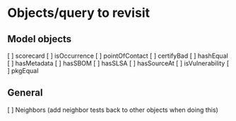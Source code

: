 # Objects/query to revisit

## Model objects

[ ] scorecard
[ ] isOccurrence
[ ] pointOfContact
[ ] certifyBad
[ ] hashEqual
[ ] hasMetadata
[ ] hasSBOM
[ ] hasSLSA
[ ] hasSourceAt
[ ] isVulnerability
[ ] pkgEqual

## General

[ ] Neighbors (add neighbor tests back to other objects when doing this)
